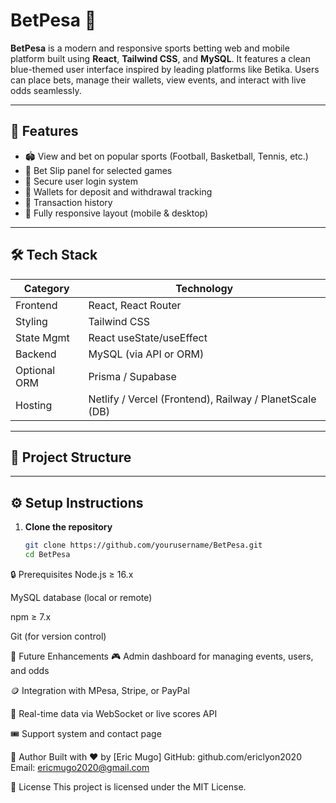 # BetPesa 🎯

**BetPesa** is a modern and responsive sports betting web and mobile platform built using **React**, **Tailwind CSS**, and **MySQL**. It features a clean blue-themed user interface inspired by leading platforms like Betika. Users can place bets, manage their wallets, view events, and interact with live odds seamlessly.

---

## 🚀 Features

- 🏟️ View and bet on popular sports (Football, Basketball, Tennis, etc.)
- 🧾 Bet Slip panel for selected games
- 👤 Secure user login system
- 💼 Wallets for deposit and withdrawal tracking
- 💸 Transaction history
- 📱 Fully responsive layout (mobile & desktop)

---

## 🛠️ Tech Stack

| Category     | Technology              |
|--------------|--------------------------|
| Frontend     | React, React Router     |
| Styling      | Tailwind CSS            |
| State Mgmt   | React useState/useEffect |
| Backend      | MySQL (via API or ORM)  |
| Optional ORM | Prisma / Supabase       |
| Hosting      | Netlify / Vercel (Frontend), Railway / PlanetScale (DB) |

---

## 📁 Project Structure


---

## ⚙️ Setup Instructions

1. **Clone the repository**
   ```bash
   git clone https://github.com/yourusername/BetPesa.git
   cd BetPesa
🔒 Prerequisites
Node.js ≥ 16.x

MySQL database (local or remote)

npm ≥ 7.x

Git (for version control)

🧩 Future Enhancements
🎮 Admin dashboard for managing events, users, and odds

🪙 Integration with MPesa, Stripe, or PayPal

📢 Real-time data via WebSocket or live scores API

🎟️ Support system and contact page

👤 Author
Built with ❤️ by [Eric Mugo]
GitHub: github.com/ericlyon2020
Email: ericmugo2020@gmail.com

📜 License
This project is licensed under the MIT License.